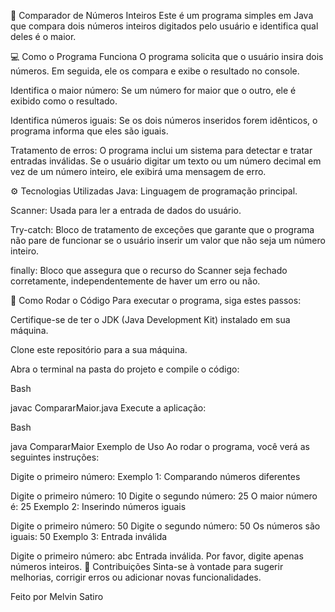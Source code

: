 🔢 Comparador de Números Inteiros
Este é um programa simples em Java que compara dois números inteiros digitados pelo usuário e identifica qual deles é o maior.

💻 Como o Programa Funciona
O programa solicita que o usuário insira dois números. Em seguida, ele os compara e exibe o resultado no console.

Identifica o maior número: Se um número for maior que o outro, ele é exibido como o resultado.

Identifica números iguais: Se os dois números inseridos forem idênticos, o programa informa que eles são iguais.

Tratamento de erros: O programa inclui um sistema para detectar e tratar entradas inválidas. Se o usuário digitar um texto ou um número decimal em vez de um número inteiro, ele exibirá uma mensagem de erro.

⚙️ Tecnologias Utilizadas
Java: Linguagem de programação principal.

Scanner: Usada para ler a entrada de dados do usuário.

Try-catch: Bloco de tratamento de exceções que garante que o programa não pare de funcionar se o usuário inserir um valor que não seja um número inteiro.

finally: Bloco que assegura que o recurso do Scanner seja fechado corretamente, independentemente de haver um erro ou não.

🚀 Como Rodar o Código
Para executar o programa, siga estes passos:

Certifique-se de ter o JDK (Java Development Kit) instalado em sua máquina.

Clone este repositório para a sua máquina.

Abra o terminal na pasta do projeto e compile o código:

Bash

javac CompararMaior.java
Execute a aplicação:

Bash

java CompararMaior
Exemplo de Uso
Ao rodar o programa, você verá as seguintes instruções:

Digite o primeiro número:
Exemplo 1: Comparando números diferentes

Digite o primeiro número:
10
Digite o segundo número:
25
O maior número é: 25
Exemplo 2: Inserindo números iguais

Digite o primeiro número:
50
Digite o segundo número:
50
Os números são iguais: 50
Exemplo 3: Entrada inválida

Digite o primeiro número:
abc
Entrada inválida. Por favor, digite apenas números inteiros.
🤝 Contribuições
Sinta-se à vontade para sugerir melhorias, corrigir erros ou adicionar novas funcionalidades.

Feito por Melvin Satiro

